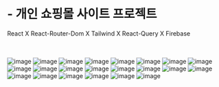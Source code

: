 # - 개인 쇼핑몰 사이트 프로젝트

React X React-Router-Dom X Tailwind X React-Query X Firebase
<br/>
<br/>
<br/>

![image](https://github.com/dnjfht/shoppy/assets/117057638/bd7f688d-4a49-4537-8e1c-b7baf5eadac9)
![image](https://github.com/dnjfht/shoppy/assets/117057638/60255204-6a4a-493b-a431-76d8541d1bf9)
![image](https://github.com/dnjfht/shoppy/assets/117057638/d363e7b9-6d33-4f5a-b1d0-61277883dca8)
![image](https://github.com/dnjfht/shoppy/assets/117057638/fe738b25-db2d-46df-9783-c7694a9e6d45)
![image](https://github.com/dnjfht/shoppy/assets/117057638/7bd4379f-feab-4728-a46f-48c862a081fd)
![image](https://github.com/dnjfht/shoppy/assets/117057638/ce6b13d1-b4b2-48d7-b616-74af3058157b)
![image](https://github.com/dnjfht/shoppy/assets/117057638/98b36745-972f-4318-9ed1-1cc9310ce798)
![image](https://github.com/dnjfht/shoppy/assets/117057638/c72803f9-9415-493b-9e57-3c45408e50e6)
![image](https://github.com/dnjfht/shoppy/assets/117057638/af3cafaf-0cbf-4b5b-ab8b-d3bbbbccb0c2)
![image](https://github.com/dnjfht/shoppy/assets/117057638/5aa549ed-f589-4181-bc89-5050eeb168aa)
![image](https://github.com/dnjfht/shoppy/assets/117057638/66d8a607-9afa-4a8b-90ff-8f1f4f69e58b)
![image](https://github.com/dnjfht/shoppy/assets/117057638/89ffb7a4-e209-46e5-98a1-0cfdb9dfd9d1)
![image](https://github.com/dnjfht/shoppy/assets/117057638/de815090-2a32-45ef-bef2-256949ebbc80)
![image](https://github.com/dnjfht/shoppy/assets/117057638/e9a30fe0-f36a-4d0d-ad3b-d260ea5af055)
![image](https://github.com/dnjfht/shoppy/assets/117057638/f367a32d-dc34-4bb4-adf9-48a7bd2f36b3)
![image](https://github.com/dnjfht/shoppy/assets/117057638/56a9e9ff-3203-427d-9cd5-f3717b20212b)
![image](https://github.com/dnjfht/shoppy/assets/117057638/ce06d0b7-d9b1-45a2-a25d-c9296fb46cff)
![image](https://github.com/dnjfht/shoppy/assets/117057638/e6c773ef-3be6-4711-aa90-c315d7f5cda4)
![image](https://github.com/dnjfht/shoppy/assets/117057638/36f91541-c816-4c71-8aad-d6fe033d7416)
![image](https://github.com/dnjfht/shoppy/assets/117057638/2d370126-e385-42a4-a5fd-eea3ff61346e)
![image](https://github.com/dnjfht/shoppy/assets/117057638/1943ac31-216a-4503-9069-4788026affeb)
![image](https://github.com/dnjfht/shoppy/assets/117057638/4fa434b7-be27-4284-9808-b941b3b64129)
